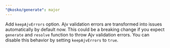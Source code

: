 ```yaml
---
"@kosko/generate": major
---
```


Add `keepAjvErrors` option. Ajv validation errors are transformed into issues automatically by default now. This could be a breaking change if you expect `generate` and `resolve` function to throw Ajv validation errors. You can disable this behavior by setting `keepAjvErrors` to `true`.
